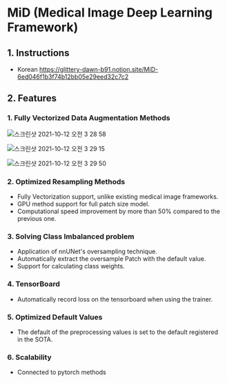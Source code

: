 # MiD (Medical Image Deep Learning Framework)


## 1. Instructions

- Korean
https://glittery-dawn-b91.notion.site/MiD-6ed046f1b3f74b12bb05e29eed32c7c2


## 2. Features

### 1. Fully Vectorized Data Augmentation Methods
![스크린샷 2021-10-12 오전 3 28 58](https://user-images.githubusercontent.com/68293683/136837339-4d2836f1-9ad1-4187-b5b9-8a0e6b7e3c81.png)

![스크린샷 2021-10-12 오전 3 29 15](https://user-images.githubusercontent.com/68293683/136837365-2c2534e8-e668-42c5-a5af-89decb96a970.png)

![스크린샷 2021-10-12 오전 3 29 50](https://user-images.githubusercontent.com/68293683/136837440-15a8d492-75c7-4db8-a149-e37d714d460d.png)


### 2. Optimized Resampling Methods
- Fully Vectorization support, unlike existing medical image frameworks.
- GPU method support for full patch size model.
- Computational speed improvement by more than 50% compared to the previous one.


### 3. Solving Class Imbalanced problem
- Application of nnUNet's oversampling technique.
- Automatically extract the oversample Patch with the default value.
- Support for calculating class weights.


### 4. TensorBoard
- Automatically record loss on the tensorboard when using the trainer.

### 5. Optimized Default Values
- The default of the preprocessing values is set to the default registered in the SOTA.

### 6. Scalability
- Connected to pytorch methods
